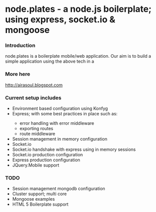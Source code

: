 node.plates - a node.js boilerplate; using express, socket.io & mongoose
=========


### Introduction

node.plates is a boilerplate mobile/web application.  Our aim is to build a simple application
using the above tech in a

### More here

http://airasoul.blogspot.com

### Current setup includes

<ul>
<li>Environment based configuration using Konfyg</li>
<li>Express; with some best practices in place such as: </li>
<ul>
<li>error handling with error middleware</li>
<li>exporting routes</li>
<li>route middleware</li>
</ul>
<li>Session management in memory configuration</li>
<li>Socket.io</li>
<li>Socket.io handshake with express using in memory sessions</li>
<li>Socket.io production configuration</li>
<li>Express production configuration</li>
<li>JQuery.Mobile support</li>
</ul>

### TODO

<ul>
<li>Session management mongodb configuration</li>
<li>Cluster support; multi core</li>
<li>Mongoose examples</li>
<li>HTML 5 Boilerplate support</li>
</ul>

